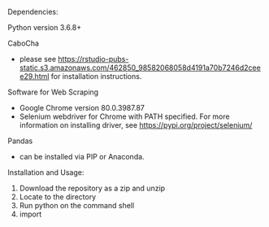 Dependencies: 

Python version 3.6.8+

CaboCha 
- please see https://rstudio-pubs-static.s3.amazonaws.com/462850_98582068058d4191a70b7246d2ceee29.html for installation instructions.

Software for Web Scraping
- Google Chrome version 80.0.3987.87
- Selenium webdriver for Chrome with PATH specified.
For more information on installing driver, see https://pypi.org/project/selenium/

Pandas
- can be installed via PIP or Anaconda. 

Installation and Usage:
1. Download the repository as a zip and unzip
2. Locate to the directory
3. Run python on the command shell
4. import 
